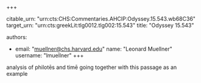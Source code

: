 +++


citable_urn: "urn:cts:CHS:Commentaries.AHCIP:Odyssey.15.543.wb68C36"
target_urn: "urn:cts:greekLit:tlg0012.tlg002:15.543"
title: "Odyssey 15.543"

authors:
- email: "muellner@chs.harvard.edu"
  name: "Leonard Muellner"
  username: "lmuellner"
+++

<p>analysis of philotēs and timē going together with this passage as an example</p>